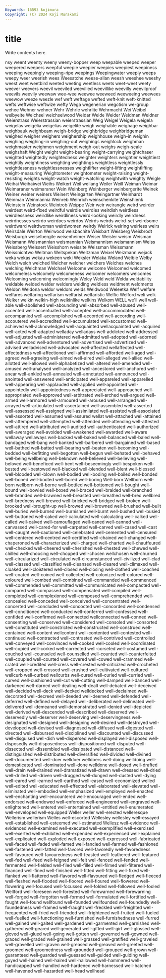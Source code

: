 ```yaml
---
Keywords: 16593 kojimura
Copyright: (C) 2024 Koji Murakami
---
```


# title

Write contents here.



nsy weent weenty weeny weeny-bopper weep weepable weeped
weeper weepered weepers weepful weepie weepier weepies weepiest weepiness weeping
weepingly weeping-ripe weepings Weepingwater weeply weeps weepy weer weerish wees
Weesatche weese-allan weesh weeshee weeshy weest weet weetbird weeted weeting
weetless weets weet-weet weety weever weevers weevil weeviled weevilled weevillike
weevilly weevilproof weevils weevily weewaw wee-wee weewee weeweed weeweeing weewees
weewow weeze weezle wef weft weftage wefted weft-knit weft-knitted wefts
weftwise weftwize wefty Wega wegenerian wegotism we-group wehee Wehner wehner
Wehr Wehrle wehrlite Wehrmacht Wei Weibel weibyeite Weichsel weichselwood Weidar
Weide Weider Weidman Weidner Weierstrass Weierstrassian weierstrassian Weig Weigel Weigela
weigela weigelas weigelia weigelias weigelite weigh weighable weighage weighbar weighbauk
weighbeam weigh-bridge weighbridge weighbridgeman weighed weigher weighers weighership weighhouse weigh-in
weighin weighing weighing-in weighing-out weighings weighlock weighman weighmaster weighmen weighment
weigh-out weighs weigh-scale weighshaft Weight weight weight-bearing weight-carrying weightchaser weighted
weightedly weightedness weighter weighters weightier weightiest weightily weightiness weighting weightings
weightless weightlessly weightlessness weightlessnesses weightlifter weight-lifting weightlifting weight-measuring Weightometer weightometer
weight-raising weight-resisting weights weight-watch weight-watching weightwith weighty Weigle Weihai Weihaiwei
Weihs Weikert Weil weilang Weiler Weill Weiman Weimar Weimaraner weimaraner
Wein Weinberg Weinberger weinbergerite Weinek Weiner weiner weiners Weinert Weingarten
Weingartner Weinhardt Weinman Weinmannia Weinreb Weinrich weinschenkite Weinshienk Weinstein Weinstock
Weintrob Weippe Weir weir weirangle weird weirder weirdest weird-fixed weirdful
weirdie weirdies weirdish weirdless weirdlessness weirdlike weirdliness weird-looking weirdly weirdness
weirdnesses weirdo weirdoes weirdos Weirds weirds weird-set weirdsome weirdward weirdwoman
weirdwomen weirdy Weirick weiring weirless weirs Weirsdale Weirton Weirwood weisbachite
Weisbart Weisberg Weisbrodt Weisburgh weiselbergite weisenheimer Weiser Weisler weism Weisman
Weismann Weismannian weismannian Weismannism weismannism Weiss Weissberg Weissert Weisshorn weissite
Weissman Weissmann Weissnichtwo Weitman Weitspekan Weitzman Weixel Weizmann wejack weka
wekas wekau wekeen weki Weksler Welaka Weland Welbie Welby Welch
welch welched Welcher welcher welchers Welches welches welching Welchman Welchsel
Welcome welcome Welcomed welcomed welcomeless welcomely welcomeness welcomer welcomers welcomes
Welcoming welcoming welcomingly Welcy Weld weld Welda weldability weldable welded
welder welders welding weldless weldment weldments Weldon Weldona weldor weldors
welds Weldwood Weleetka Welf welfare welfares welfaring welfarism welfarist welfaristic
Welfic Welford weli welk Welker welkin welkin-high welkinlike welkins Welkom
WELL we'll well well-able well-abolished well-abounding well-absorbed well-abused well-accented well-accentuated
well-accepted well-accommodated well-accompanied well-accomplished well-accorded well-according well-accoutered well-accredited well-accumulated well-accustomed
well-achieved well-acknowledged well-acquainted wellacquainted well-acquired well-acted well-adapted welladay welladays well-addicted
well-addressed well-adjusted well-administered well-admitted well-adopted well-adorned well-advanced well-adventured well-advertised well-advertized
well-advised welladvised well-advocated well-affected wellaffected well-affectedness well-affectioned well-affirmed well-afforded well-aged
well-agreed well-agreeing well-aimed well-aired well-alleged well-allied well-allotted well-allowed well-alphabetized well-altered
well-amended well-amused well-analysed well-analyzed well-ancestored well-anchored well-anear well-ankled well-annealed well-annotated
well-announced well-anointed well-answered well-anticipated well-appareled well-apparelled well-appearing well-applauded well-applied well-appointed
well-appointedly well-appointedness well-appreciated well-approached well-appropriated well-approved well-arbitrated well-arched well-argued well-armed
well-armored well-armoured well-aroused well-arranged well-arrayed well-articulated well-ascertained well-assembled well-asserted well-assessed
well-assigned well-assimilated well-assisted well-associated well-assorted well-assumed well-assured wellat well-attached well-attained
well-attempered well-attempted well-attended well-attending well-attested well-attired well-attributed well-audited well-authenticated well-authorized
well-averaged well-avoided well-awakened well-awarded well-aware wellaway wellaways well-backed well-baked well-balanced
well-baled well-bandaged well-bang well-banked well-barbered well-bargained well-based well-bathed well-batted well-bearing
well-beaten well-becoming well-bedded well-befitting well-begotten well-begun well-behated well-behaved well-being wellbeing
well-beknown well-believed well-believing well-beloved well-beneficed well-bent well-beseemingly well-bespoken well-bested well-bestowed
well-blacked well-blended well-blent well-blessed well-blooded well-blown well-bodied well-boding well-boiled well-bonded
well-boned well-booted well-bored well-boring Well-born Wellborn well-born wellborn well-borne well-bottled
well-bottomed well-bought well-bound well-bowled well-boxed well-braced well-braided well-branched well-branded well-brawned
well-breasted well-breathed well-bred wellbred well-bredness well-brewed well-bricked well-bridged well-broken well-brooked
well-brought-up well-browed well-browned well-brushed well-built well-buried well-burned well-burnished well-burnt well-bushed
well-busied well-buttoned well-caked well-calculated well-calculating well-calked well-called well-calved well-camouflaged well-caned
well-canned well-canvassed well-cared-for well-carpeted well-carved well-cased well-cast well-caught well-cautioned well-celebrated
well-cemented well-censured well-centered well-centred well-certified well-chained well-changed well-chaperoned well-characterized well-charged
well-charted well-chauffeured well-checked well-cheered well-cherished well-chested well-chewed well-chilled well-choosing well-chopped
well-chosen wellchosen well-churned well-circularized well-circulated well-circumstanced well-civilized well-clad well-classed well-classified
well-cleansed well-cleared well-climaxed well-cloaked well-cloistered well-closed well-closing well-clothed well-coached well-coated
well-coined well-collected well-colonized well-colored well-coloured well-combed well-combined well-commanded well-commenced well-commended
well-committed well-communicated well-compacted well-compared well-compassed well-compensated well-compiled well-completed well-complexioned well-composed
well-comprehended well-concealed well-conceded well-conceived well-concentrated well-concerted well-concluded well-concocted well-concorded well-condensed
well-conditioned well-conducted well-conferred well-confessed well-confided well-confirmed well-connected wellconnected well-conned well-consenting
well-conserved well-considered well-consoled well-consorted well-constituted well-constricted well-constructed well-construed well-contained well-content
wellcontent well-contented well-contested well-continued well-contracted well-contrasted well-contrived well-controlled well-conveyed well-convinced
well-cooked well-cooled well-coordinated well-copied well-corked well-corrected well-corseted well-costumed well-couched well-counseled
well-counselled well-counted well-counterfeited well-coupled well-courted well-covered well-cowed well-crammed well-crated well-credited
well-cress well-crested well-criticized well-crocheted well-cropped well-crossed well-crushed well-cultivated well-cultured wellcurb
well-curbed wellcurbs well-cured well-curled well-curried well-curved well-cushioned well-cut well-cutting well-damped
well-danced well-darkened well-darned well-dealing well-dealt well-debated well-deceived well-decided well-deck well-decked
welldecked well-declaimed well-decorated well-decreed well-deeded well-deemed well-defended well-deferred well-defined well-delayed
well-deliberated well-delineated well-delivered well-demeaned well-demonstrated well-denied well-depicted well-derived well-descended well-described
well-deserved well-deservedly well-deserver well-deserving well-deservingness well-designated well-designed well-designing well-desired well-destroyed
well-developed well-devised well-diagnosed well-diffused well-digested well-directed well-disbursed well-disciplined well-discounted well-discussed
well-disguised well-dish well-dispersed well-displayed well-disposed well-disposedly well-disposedness well-dispositioned well-disputed well-dissected
well-dissembled well-dissipated well-distanced well-distinguished well-distributed well-diversified well-divided well-divined well-documented well-doer
welldoer welldoers well-doing welldoing well-domesticated well-dominated well-done welldone well-dosed well-drafted
well-drain well-drained well-dramatized well-drawn well-dressed well-dried well-drilled well-driven well-drugged well-dunged
well-dusted well-dying well-eared well-earned well-earthed well-eased well-economized welled well-edited well-educated
well-effected well-elaborated well-elevated well-eliminated well-embodied well-emphasized well-employed well-enacted well-enchanting well-encountered
well-encouraged well-ended well-endorsed well-endowed well-enforced well-engineered well-engraved well-enlightened well-entered well-entertained
well-entitled well-enumerated well-enveloped well-equipped Weller weller well-erected welleresque Wellerism wellerism
Welles well-escorted Wellesley wellesley well-essayed well-established well-esteemed well-estimated Wellesz well-evidence
well-evidenced well-examined well-executed well-exemplified well-exercised well-exerted well-exhibited well-expended well-experienced well-explained
well-explicated well-exploded well-exposed well-expressed well-fabricated well-faced well-faded well-famed well-fancied well-farmed
well-fashioned well-fastened well-fatted well-favored well-favoredly well-favoredness well-favoured well-favouredness well-feasted well-feathered
well-featured well-fed well-feed well-feigned well-felt well-fenced well-fended well-fermented well-fielded well-filed
well-filled well-filmed well-filtered well-financed well-fined well-finished well-fitted well-fitting well-fixed well-flanked
well-flattered well-flavored well-flavoured well-fledged well-fleeced well-fleshed well-flooded well-floored well-floured well-flowered
well-flowering well-focused well-focussed well-folded well-followed well-fooled Wellford well-foreseen well-forested well-forewarned
well-forewarning well-forged well-forgotten well-formed well-formulated well-fortified well-fought well-found wellfound well-founded
wellfounded well-foundedly well-foundedness well-framed well-fraught well-freckled well-freighted well-frequented well-fried well-friended
well-frightened well-fruited well-fueled well-fuelled well-functioning well-furnished well-furnishedness well-furred well-gained well-gaited
well-gardened well-garmented well-garnished well-gathered well-geared well-generaled well-gifted well-girt well-glossed well-gloved
well-glued well-going well-gotten well-governed well-gowned well-graced well-graded well-grained well-grassed well-gratified
well-graveled well-gravelled well-graven well-greased well-greaved well-greeted well-groomed well-groomedness well-grounded well-grouped
well-grown well-guaranteed well-guarded well-guessed well-guided well-guiding well-guyed well-hained well-haired well-hallowed
well-hammered well-handicapped well-handled well-hardened well-harnessed well-hatched well-havened well-hazarded well-head wellhead
